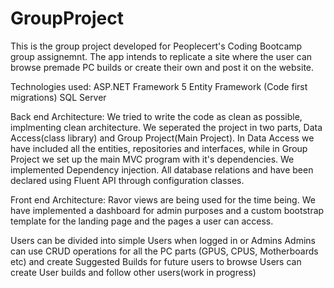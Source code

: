 # GroupProject
This is the group project developed for Peoplecert's Coding Bootcamp group assignemnt. 
The app intends to replicate a site where the user can browse premade PC builds or create their own and post it on the website.

Technologies used:
ASP.NET Framework 5
Entity Framework (Code first migrations)
SQL Server

Back end Architecture:
We tried to write the code as clean as possible, implmenting clean architecture. We seperated the project in two parts, Data Access(class library) and Group Project(Main Project).
In Data Access we have included all the entities, repositories and interfaces, while in Group Project we set up the main MVC program with it's dependencies.
We implemented Dependency injection. All database relations and have been declared using Fluent API through configuration classes.

Front end Architecture:
Ravor views are being used for the time being. We have implemented a dashboard for admin purposes and a custom bootstrap template for the landing page and the pages a user can access.

Users can be divided into simple Users when logged in or Admins
Admins can use CRUD operations for all the PC parts (GPUS, CPUS, Motherboards etc) and create Suggested Builds for future users to browse
Users can create User builds and follow other users(work in progress)

